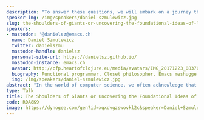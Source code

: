 ```yaml
---
description: "To answer these questions, we will embark on a journey through the foundational crisis of mathematics (Grundlagenkrise der Mathematik) that emerged at the end of the 19th century. The field was rife with paradoxes, and German mathematician David Hilbert helped sketch a plan by highlighting 23 problems. So much was at stake! For example, proving the consistency of the axioms of arithmetic, a particular form of the Entscheidungsproblem. What followed was a setback caused by Gödel's incompleteness theorems, demonstrating the impossibility of such a proof. However, Gödel's theory required a strict definition of computability. To that end, Gödel referred to the primitive recursive functions, the same model of computation that McCarthy would refer to in his paper, Recursive Functions of Symbolic Expressions and Their Computation by Machine, Part I.\r\nToday, Church's lambda calculus and Turing's machines are the better known models of computation. But all three models are equivalent. By exploring these foundational ideas and their connections, we will gain a deeper appreciation for the giants upon whose shoulders we stand and the intellectual legacy that has shaped our field."
speaker-img: /img/speakers/daniel-szmulewicz.jpg
slug: the-shoulders-of-giants-or-uncovering-the-foundational-ideas-of-lisp
speakers:
- mastodon: '@danielsz@emacs.ch'
  name: Daniel Szmulewicz
  twitter: danielszmu
  mastodon-handle: danielsz
  personal-site-url: https://danielsz.github.io/
  mastodon-instance: emacs.ch
  avatar: http://cfp.heartofclojure.eu/media/avatars/IMG_20171223_083701-crop2_kZ0W3on.jpg
  biography: Functional programmer. Closet philosopher. Emacs meshugge.
  img: /img/speakers/daniel-szmulewicz.jpg
abstract: "In the world of computer science, we often acknowledge that we are standing on the shoulders of giants. However, the identities and contributions of these giants are sometimes less known than we might expect. While many Lisp practitioners recognize John McCarthy as the inventor of Lisp, the story of the foundational ideas that enabled its discovery remains largely untold.\r\nThis talk aims to explore two essential questions: Why do we know so little about the foundational ideas that enable our practice, and what are those ideas and their connections?"
type: Talk
title: The Shoulders of Giants or Uncovering the Foundational Ideas of Lisp
code: RDA8K9
image: https://dynogee.com/gen?id=xqxdvgzswovkl2c&speaker=Daniel+Szmulewicz&title=The+Shoulders+of+Giants+or+Uncovering+the+Foundational+Ideas+of+Lisp&type=Talk&img=https%3A//2024.heartofclojure.eu/img/speakers/daniel-szmulewicz.jpg%3Fv%3D1725345969698
---
```

